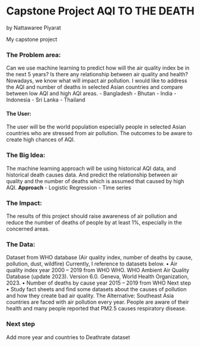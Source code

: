 # Capstone Project AQI TO THE DEATH
by Nattawaree Piyarat

My capstone project

### The Problem area: 
Can we use machine learning to predict how will the air quality index be in the next 5 years? 
Is there any relationship between air quality and health? Nowadays, we know what will impact air pollution. 
I would like to address the AQI and number of deaths in selected Asian countries and compare between low AQI and high AQI areas.
	- Bangladesh
	- Bhutan
	- India
	- Indonesia
	- Sri Lanka
	- Thailand  
#### The User:  
The user will be the world population especially people in selected Asian countries who are stressed from air pollution. The outcomes to be aware to create high chances of AQI. 
### The Big Idea: 
The machine learning approach will be using historical AQI data, and historical death causes data. And predict the relationship between air quality and the number of deaths which is assumed that caused by high AQI.
	**Approach** 
		- Logistic Regression
		- Time series

### The Impact: 
The results of this project should raise awareness of air pollution and reduce the number of deaths of people by at least 1%, especially in the concerned areas.
### The Data: 
Dataset from WHO database (Air quality index, number of deaths by cause, pollution, dust, wildfire) 
	Currently, I reference to datasets below.
	•	Air quality index year 2000 – 2019 from WHO 
	WHO. WHO Ambient Air Quality Database (update 2023). Version 6.0. Geneva, World Health Organization, 2023.
	•	Number of deaths by cause year 2015 – 2019 from WHO
	Next step
	•	Study fact sheets and find some datasets about the causes of pollution and how they create bad air quality.
	The Alternative: 
	Southeast Asia countries are faced with air pollution every year. People are aware of their health and many people reported that PM2.5 causes respiratory disease. 

### Next step 
Add more year and countries to Deathrate dataset
	